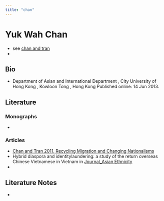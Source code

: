 ```yaml
---
title: "chan"
---
```


# Yuk Wah Chan

- see [chan and tran](005.Authors/chan%20and%20tran.md)
-

## Bio
- Department of Asian and International Department , City University of Hong Kong , Kowloon Tong , Hong Kong Published online: 14 Jun 2013.

## Literature
### Monographs 
- 

### Articles 
-  [Chan and Tran 2011, Recycling Migration and Changing Nationalisms](002.LiteratureNotes/Chan%20and%20Tran%202011,%20Recycling%20Migration%20and%20Changing%20Nationalisms.md)
- Hybrid diaspora and identitylaundering: a study of the return overseas Chinese Vietnamese in Vietnam in [Journal_Asian Ethnicity](_Spaces/work/Journals/Journal_Asian%20Ethnicity.md)
- 

## Literature Notes
-